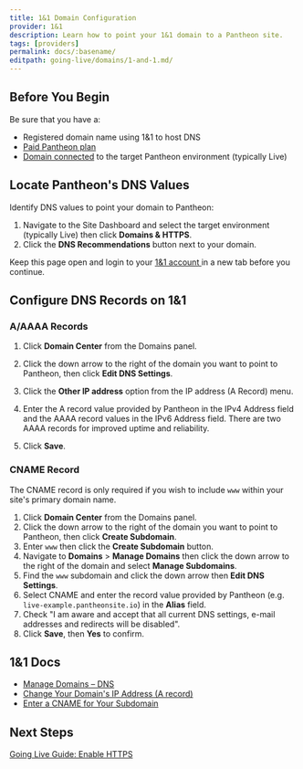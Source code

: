 ```yaml
---
title: 1&1 Domain Configuration
provider: 1&1
description: Learn how to point your 1&1 domain to a Pantheon site.
tags: [providers]
permalink: docs/:basename/
editpath: going-live/domains/1-and-1.md/
---
```

## Before You Begin
Be sure that you have a:

- Registered domain name using 1&1 to host DNS
- [Paid Pantheon plan](/docs/guides/going-live/plans/)
- [Domain connected](/docs/guides/going-live/domains/) to the target Pantheon environment (typically Live)

## Locate Pantheon's DNS Values
Identify DNS values to point your domain to Pantheon:

1. Navigate to the Site Dashboard and select the target environment (typically <span class="glyphicons glyphicons-cardio"></span> Live) then click **<span class="glyphicons glyphicons-home"></span> Domains & HTTPS**.
2. Click the **DNS Recommendations** button next to your domain.

Keep this page open and login to your <a href="https://account.1and1.com/" target="blank">1&1 account <span class="glyphicons glyphicons-new-window-alt"></span></a> in a new tab before you continue.

## Configure DNS Records on 1&1
### A/AAAA Records
1. Click **Domain Center** from the Domains panel.
2. Click the down arrow to the right of the domain you want to point to Pantheon, then click **Edit DNS Settings**.
3. Click the **Other IP address** option from the IP address (A Record) menu.
4. Enter the A record value provided by Pantheon in the IPv4 Address field and the AAAA record values in the IPv6 Address field. There are two AAAA records for improved uptime and reliability.

4. Click **Save**.
### CNAME Record
The CNAME record is only required if you wish to include `www` within your site's primary domain name.

1. Click **Domain Center** from the Domains panel.
2. Click the down arrow to the right of the domain you want to point to Pantheon, then click **Create Subdomain**.
3. Enter `www` then click the **Create Subdomain** button.  
4. Navigate to **Domains** > **Manage Domains** then click the down arrow to the right of the domain and select **Manage Subdomains**.
5. Find the `www` subdomain and click the down arrow then **Edit DNS Settings**.
6. Select CNAME and enter the record value provided by Pantheon (e.g. `live-example.pantheonsite.io`) in the **Alias** field.
7. Check "I am aware and accept that all current DNS settings, e-mail addresses and redirects will be disabled".
8. Click **Save**, then **Yes** to confirm.

## 1&1 Docs

* <a href="https://help.1and1.com/domains-c36931/manage-domains-c79822/dns-c37586" target="blank">Manage Domains – DNS <span class="glyphicons glyphicons-new-window-alt"></span></a>
* <a href="https://help.1and1.com/domains-c36931/manage-domains-c79822/dns-c37586/change-your-domain-s-ip-address-a-record-a599296.html" target="blank">Change Your Domain's IP Address (A record) <span class="glyphicons glyphicons-new-window-alt"></span></a>
* <a href="https://help.1and1.com/domains-c36931/manage-domains-c79822/dns-c37586/enter-a-cname-for-your-subdomain-a643600.html" target="blank">Enter a CNAME for Your Subdomain <span class="glyphicons glyphicons-new-window-alt"></span></a>


## Next Steps

[Going Live Guide: Enable HTTPS](/docs/guides/going-live/https/)
